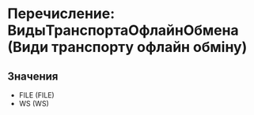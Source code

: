 ﻿# Перечисление: ВидыТранспортаОфлайнОбмена (Види транспорту офлайн обміну)

## Значения

- FILE (FILE)
- WS (WS)

